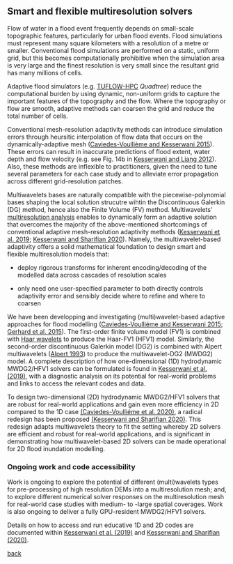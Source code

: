 ## Smart and flexible multiresolution solvers

Flow of water in a flood event frequently depends on small-scale topographic features, particularly for urban flood events. Flood simulations must represent many square kilometers with a resolution of a metre or smaller. Conventional flood simulations are performed on a static, uniform grid, but this becomes computationally prohibitive when the simulation area is very large and the finest resolution is very small since the resultant grid has many millions of cells.  

Adaptive flood simulators (e.g. [TUFLOW-HPC](https://wiki.tuflow.com/index.php?title=HPC_Introduction) *Quadtree*) reduce the computational burden by using dynamic, non-uniform grids to capture the important features of the topography and the flow.  Where the topography or flow are smooth, adaptive methods can coarsen the grid and reduce the total number of cells.

Conventional mesh-resolution adaptivity methods can introduce simulation errors through heursitic interpolation of flow data that occurs on the dynamically-adaptive mesh ([Caviedes-Voullième and Kesserwani 2015](https://doi.org/10.1016/j.advwatres.2015.09.016)). These errors can result in inaccurate predictions of flood extent, water depth and flow velocity (e.g. see Fig. 14b in [Kesserwani and Liang 2012](https://www.sciencedirect.com/science/article/pii/S0309170811002181)).  Also, these methods are inflexible to practitioners, given the need to tune several parameters for each case study and to alleviate error propagation across different grid-resolution patches.

Multiwavelets bases are naturally compatible with the piecewise-polynomial bases shaping the local solution strucutre wihtin the Discontinuous Galerkin (DG) method, hence also the Finite Volume (FV) method. Multiwavelets' [multiresolution analysis](https://en.wikipedia.org/wiki/Multiresolution_analysis) enables to dynamically form an adaptive solution that overcomes the majority of the above-mentioned shortcomings of conventional adaptive mesh-resolution adaptivity methods ([Kesserwani et al. 2019](https://doi.org/10.1016/j.advwatres.2019.04.019); [Kesserwani and Sharifian 2020](https://www.sciencedirect.com/science/article/pii/S0309170820303079)). Namely, the multiwavelet-based adaptivity offers a solid mathematical foundation to design smart and flexible multiresolution models that: 

* deploy rigorous transforms for inherent encoding/decoding of the modelled data across cascades of resolution scales 

* only need one user-specified parameter to both directly controls adaptivity error and sensibly decide where to refine and where to coarsen 


We have been developping and investigating (multi)wavelet-based adaptive approaches for flood modelling ([Caviedes-Voulliéme and Kesserwani 2015](10.1016/j.jcp.2015.08.030); [Gerhard et al. 2015](10.1016/j.advwatres.2015.09.016)). The first-order finite volume model (FV1) is combined with [Haar wavelets](https://en.wikipedia.org/wiki/Haar_wavelet) to produce the Haar-FV1 (HFV1) model. Similarly, the second-order discontinuous Galerkin model (DG2) is combined with Alpert multiwavelets ([Alpert 1993](https://doi.org/10.1137/0524016)) to produce the multiwavelet-DG2 (MWDG2) model. A complete description of how one-dimensional (1D) hydrodynamic MWDG2/HFV1 solvers can be formulated is found in [Kesserwani et al. (2019)](https://doi.org/10.1016/j.advwatres.2019.04.019), with a diagnostic analysis on its potential for real-world problems and links to access the relevant codes and data. 

To design two-dimensional (2D) hydrodynamic MWDG2/HFV1 solvers that are robust for real-world applications and gain even more efficiency in 2D compared to the 1D case [(Caviedes-Voulliéme et al. 2020)](doi.org/10.1016/j.advwatres.2020.103559), a radical redesign has been proposed [(Kesserwani and Sharifian 2020)](https://www.sciencedirect.com/science/article/pii/S0309170820303079). This redesign adapts multiwavelets theory to fit the setting whereby 2D solvers are efficient and robust for real-world applications, and is significant in demonstrating how multiwavelet-based 2D solvers can be made operational for 2D flood inundation modelling. 


### Ongoing work and code accessibility 
Work is ongoing to explore the potential of different (multi)wavelets types for pre-processing of high resolution DEMs into a multiresolution mesh; and, to explore different numerical solver responses on the multiresolution mesh for real-world case studies with medium- to -large spatial coverages. Work is also ongoing to deliver a fully GPU-resident MWDG2/HFV1 solvers.  

Details on how to access and run educative 1D and 2D codes are documented within [Kesserwani et al. (2019)](https://doi.org/10.1016/j.advwatres.2019.04.019) and [Kesserwani and Sharifian (2020)](https://www.sciencedirect.com/science/article/pii/S0309170820303079). 


[back](./)
